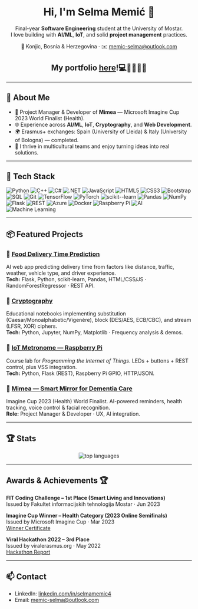 <h1 align="center">Hi, I'm Selma Memić 👋</h1>

<p align="center">
Final-year <b>Software Engineering</b> student at the University of Mostar.<br/>
I love building with <b>AI/ML</b>, <b>IoT</b>, and solid <b>project management</b> practices.
</p>

<p align="center">
  📍 Konjic, Bosnia & Herzegovina · ✉️ <a href="mailto:memic-selma@outlook.com">memic-selma@outlook.com</a>
</p>
<h2 align="center">
  My portfolio <a href="https://selma-memic.github.io/portfolio/">here</a>!💻🎨✨📖🌟
</h2>

---

## 🚀 About Me
- 🎯 Project Manager & Developer of <b>Mimea</b> — Microsoft Imagine Cup 2023 World Finalist (Health).
- 🌐 Experience across <b>AI/ML</b>, <b>IoT</b>, <b>Cryptography</b>, and <b>Web Development</b>.
- 🌍 Erasmus+ exchanges: Spain (University of Lleida) & Italy (University of Bologna) — completed.
- 🤝 I thrive in multicultural teams and enjoy turning ideas into real solutions.

---

## 🧰 Tech Stack

![Python](https://img.shields.io/badge/Python-3776AB?logo=python&logoColor=white) ![C++](https://img.shields.io/badge/C%2B%2B-00599C?logo=cplusplus&logoColor=white) ![C#](https://img.shields.io/badge/C%23-239120?logo=csharp&logoColor=white) ![.NET](https://img.shields.io/badge/.NET-512BD4?logo=dotnet&logoColor=white) ![JavaScript](https://img.shields.io/badge/JavaScript-F7DF1E?logo=javascript&logoColor=black) ![HTML5](https://img.shields.io/badge/HTML5-E34F26?logo=html5&logoColor=white) ![CSS3](https://img.shields.io/badge/CSS3-1572B6?logo=css3&logoColor=white) ![Bootstrap](https://img.shields.io/badge/Bootstrap-7952B3?logo=bootstrap&logoColor=white) ![SQL](https://img.shields.io/badge/SQL-4479A1?logo=postgresql&logoColor=white) ![Git](https://img.shields.io/badge/Git-F05032?logo=git&logoColor=white) ![TensorFlow](https://img.shields.io/badge/TensorFlow-FF6F00?logo=tensorflow&logoColor=white) ![PyTorch](https://img.shields.io/badge/PyTorch-EE4C2C?logo=pytorch&logoColor=white) ![scikit--learn](https://img.shields.io/badge/scikit--learn-F7931E?logo=scikitlearn&logoColor=white) ![Pandas](https://img.shields.io/badge/Pandas-150458?logo=pandas&logoColor=white) ![NumPy](https://img.shields.io/badge/NumPy-013243?logo=numpy&logoColor=white) ![Flask](https://img.shields.io/badge/Flask-000?logo=flask&logoColor=white) ![REST](https://img.shields.io/badge/REST-02569B?logo=fastapi&logoColor=white) ![Azure](https://img.shields.io/badge/Azure-0078D4?logo=microsoftazure&logoColor=white) ![Docker](https://img.shields.io/badge/Docker-2496ED?logo=docker&logoColor=white) ![Raspberry Pi](https://img.shields.io/badge/Raspberry%20Pi-A22846?logo=raspberrypi&logoColor=white) ![AI](https://img.shields.io/badge/AI-FF6F61?logo=aitool&logoColor=white) ![Machine Learning](https://img.shields.io/badge/Machine%20Learning-00BFFF?logo=machinelearning&logoColor=white)


---

## 📦 Featured Projects

### 🔹 <a href="https://github.com/Selms4/food-delivery-time-prediction">Food Delivery Time Prediction</a>
AI web app predicting delivery time from factors like distance, traffic, weather, vehicle type, and driver experience.  
<b>Tech:</b> Flask, Python, scikit-learn, Pandas, HTML/CSS/JS · RandomForestRegressor · REST API.

### 🔹 <a href="https://github.com/Selms4/cryptography">Cryptography</a>
Educational notebooks implementing substitution (Caesar/Monoalphabetic/Vigenère), block (DES/AES, ECB/CBC), and stream (LFSR, XOR) ciphers.  
<b>Tech:</b> Python, Jupyter, NumPy, Matplotlib · Frequency analysis & demos.

### 🔹 <a href="https://github.com/Selms4/IOT_Metronome">IoT Metronome — Raspberry Pi</a>
Course lab for <i>Programming the Internet of Things</i>. LEDs + buttons + REST control, plus VSS integration.  
<b>Tech:</b> Python, Flask (REST), Raspberry Pi GPIO, HTTP/JSON.  

### 🔹 <a href="https://imaginecup.microsoft.com/en-us/Team/7a18b04f-99bc-4f47-a262-c962f38373ec">Mimea — Smart Mirror for Dementia Care</a>
Imagine Cup 2023 (Health) World Finalist. AI-powered reminders, health tracking, voice control & facial recognition.  
<b>Role:</b> Project Manager & Developer · UX, AI integration.

---

## 🏆 Stats


<p align="center">
  <img src="https://github-readme-stats.vercel.app/api/top-langs/?username=selma-memic&layout=compact&langs_count=8" alt="top languages" />
</p>

---

## Awards & Achievements 🏆

**FIT Coding Challenge – 1st Place (Smart Living and Innovations)**  
Issued by Fakultet informacijskih tehnologija Mostar · Jun 2023  

**Imagine Cup Winner – Health Category (2023 Online Semifinals)**  
Issued by Microsoft Imagine Cup · Mar 2023  
[Winner Certificate](https://imaginecup.microsoft.com/en-US/Member/WinnerCertificate?userid=WBYBYcovOZNYS9XLiLsr5Q%253d%253d&compId=j5la%252fgnlAJ9IHhMQYAr0MA%253d%253d&teamId=BTfzeKZeapzo4ebGzUX7dQ%253d%253d)  

**Viral Hackathon 2022 – 3rd Place**  
Issued by viralerasmus.org · May 2022  
[Hackathon Report](http://viralerasmus.org/wp-content/uploads/2022/05/Izvestaj_Viral-Hakaton-2022_fin.pdf)

---

## 📫 Contact
- LinkedIn: <a href="https://www.linkedin.com/in/selmamemic4/">linkedin.com/in/selmamemic4</a>  
- Email: <a href="mailto:memic-selma@outlook.com">memic-selma@outlook.com</a>
